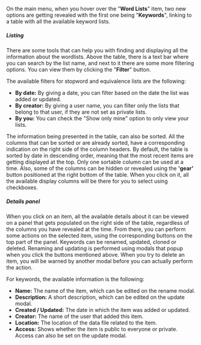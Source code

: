 On the main menu, when you hover over the "**Word Lists**" item, two new options are getting revealed with the first one being "**Keywords**", linking to a table with all the available keyword lists.

##### Listing

There are some tools that can help you with finding and displaying all the information about the wordlists. Above the table, there is a text bar where you can search by the list name, and next to it there are some more filtering options. You can view them by clicking the "**Filter**" button.

The available filters for stopword and equivalence lists are the following:
- **By date:** By giving a date, you can filter based on the date the list was added or updated.
- **By creator:** By giving a user name, you can filter only the lists that belong to that user, if they are not set as private lists.
- **By you:** You can check the "Show only mine" option to only view your lists.

The information being presented in the table, can also be sorted. All the columns that can be sorted or are already sorted, have a corresponding indication on the right side of the column headers. By default, the table is sorted by date in descending order, meaning that the most recent items are getting displayed at the top. Only one sortable column can be used at a time. Also, some of the columns can be hidden or revealed using the **'gear'** button positioned at the right bottom of the table. When you click on it, all the available display columns will be there for you to select using checkboxes.

##### Details panel

When you click on an item, all the available details about it can be viewed on a panel that gets populated on the right side of the table, regardless of the columns you have revealed at the time. From there, you can perform some actions on the selected item, using the corresponding buttons on the top part of the panel. Keywords can be renamed, updated, cloned or deleted. Renaming and updating is performed using modals that popup when you click the buttons mentioned above. When you try to delete an item, you will be warned by another modal before you can actually perform the action.

For keywords, the available information is the following:
- **Name:** The name of the item, which can be edited on the rename modal.
- **Description:** A short description, which can be edited on the update modal.
- **Created / Updated:** The date in which the item was added or updated.
- **Creator:** The name of the user that added this item.
- **Location:** The location of the data file related to the item.
- **Access:** Shows whether the item is public to everyone or private. Access can also be set on the update modal.